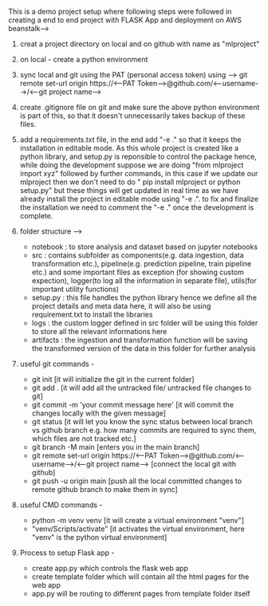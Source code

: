 This is a demo project setup where following steps were followed in creating a end to end project with FLASK App and deployment on AWS beanstalk-->

1. creat a project directory on local and on github with name as "mlproject"
2. on local - create a python environment
3. sync local and git using the PAT (personal access token) using --> git remote set-url origin https://<--PAT Token-->@github.com/<--username-->/<--git project name-->
4. create .gitignore file on git and make sure the above python environment is part of this, so that it doesn't unnecessarily takes backup of these files.
5. add a requirements.txt file, in the end add "-e ." so that it keeps the installation in editable mode. As this whole project is created like a python library, and setup.py is reponsible to control the package hence, while doing the development suppose we are doing "from mlproject import xyz" followed by further commands, in this case if we update our mlproject then we don't need to do " pip install mlproject or python setup.py" but these things will get updated in real time as we have already install the project in editable mode using "-e .". to fix and finalize the installation we need to comment the "-e ." once the development is complete.
6. folder structure -->
    - notebook : to store analysis and dataset based on jupyter notebooks
    - src : contains subfolder as components(e.g. data ingestion, data transformation etc.), pipeline(e.g. prediction pipeline, train pipeline etc.) and some important files as exception (for showing custom expection), logger(to log all the information in separate file), utils(for important utility functions)
    - setup.py : this file handles the python library hence we define all the project details and meta data here, it will also be using requirement.txt to install the libraries
    - logs : the custom logger defined in src folder will be using this folder to store all the relevant informations here
    - artifacts : the ingestion and transformation function will be saving the transformed version of the data in this folder for further analysis
7. useful git commands - 
    - git init [it will initialize the git in the current folder]
    - git add . [it will add all the untracked file/ untracked file changes to git]
    - git commit -m 'your commit message here' [it will commit the changes locally with the given message]
    - git status [it will let you know the sync status between local branch vs github branch e.g. how many commits are required to sync them, which files are not tracked etc.]
    - git branch -M main [enters you in the main branch]
    - git remote set-url origin https://<--PAT Token-->@github.com/<--username-->/<--git project name--> [connect the local git with github]
    - git push -u origin main [push all the local committed changes to remote github branch to make them in sync]
8. useful CMD commands - 
    - python -m venv venv [it will create a virtual environment "venv"]
    - "venv/Scripts/activate" [it activates the virtual environment, here "venv" is the python virtual environment]

9. Process to setup Flask app - 
    - create app.py which controls the flask web app
    - create template folder which will contain all the html pages for the web app
    - app.py will be routing to different pages from template folder itself
    
